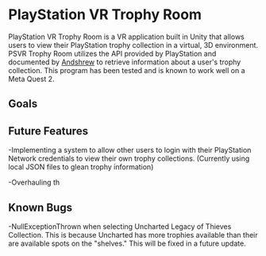 # PlayStation VR Trophy Room

PlayStation VR Trophy Room is a VR application built in Unity that allows users to view their PlayStation trophy collection in a virtual, 3D environment.
PSVR Trophy Room utilizes the API provided by PlayStation and documented by [Andshrew](https://andshrew.github.io/PlayStation-Trophies/#/) to retrieve information about a user's trophy collection.
This program has been tested and is known to work well on a Meta Quest 2. 

## Goals



## Future Features 
-Implementing a system to allow other users to login with their PlayStation Network credentials to view their own trophy collections. (Currently using local
JSON files to glean trophy information)

-Overhauling th


## Known Bugs
-NullExceptionThrown when selecting Uncharted Legacy of Thieves Collection. This is because Uncharted has more trophies available than their are available 
spots on the "shelves." This will be fixed in a future update. 
